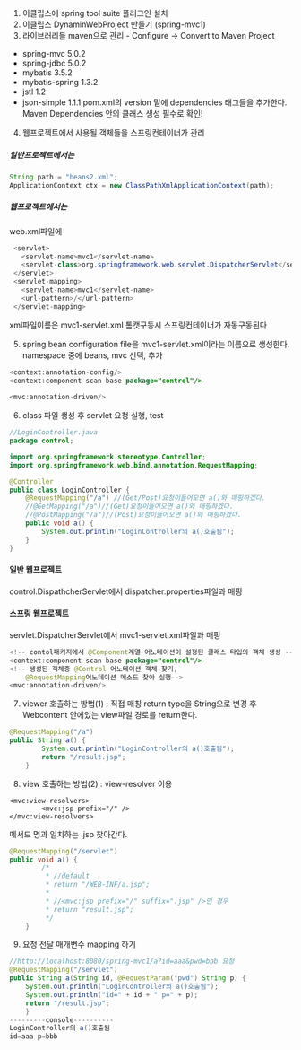  1. 이클립스에 spring tool suite 플러그인 설치
 2. 이클립스 DynaminWebProject 만들기 (spring-mvc1)
 3. 라이브러리들 maven으로 관리 - Configure -> Convert to Maven Project
 - spring-mvc 5.0.2
 - spring-jdbc 5.0.2
 - mybatis 3.5.2
 - mybatis-spring 1.3.2
 - jstl 1.2
 - json-simple 1.1.1
 pom.xml의 version 밑에 dependencies 태그들을 추가한다.
 Maven Dependencies 안의 클래스 생성 필수로 확인!
 4. 웹프로젝트에서 사용될 객체들을 스프링컨테이너가 관리
  ##### 일반프로젝트에서는
 ```java
 String path = "beans2.xml";
 ApplicationContext ctx = new ClassPathXmlApplicationContext(path);
 ```
#####  웹프로젝트에서는
 web.xml파일에
 ```java
  <servlet>
    <servlet-name>mvc1</servlet-name>
    <servlet-class>org.springframework.web.servlet.DispatcherServlet</servlet-class>
  </servlet>
  <servlet-mapping>
    <servlet-name>mvc1</servlet-name>
    <url-pattern>/</url-pattern>
  </servlet-mapping>
```
 xml파일이름은 mvc1-servlet.xml
톰캣구동시 스프링컨테이너가 자동구동된다

5. spring bean configuration file을 mvc1-servlet.xml이라는 이름으로 생성한다.
namespace 중에 beans, mvc 선택, 추가
 ``` java
<context:annotation-config/>
<context:component-scan base-package="control"/>
	
<mvc:annotation-driven/>
``` 

6. class 파일 생성 후 servlet 요청 실행, test
```java
//LoginController.java 
package control;

import org.springframework.stereotype.Controller;
import org.springframework.web.bind.annotation.RequestMapping;

@Controller
public class LoginController {
	@RequestMapping("/a") //(Get/Post)요청이들어오면 a()와 매핑하겠다.
	//@GetMapping("/a")//(Get)요청이들어오면 a()와 매핑하겠다.
	//@PostMapping("/a")//(Post)요청이들어오면 a()와 매핑하겠다.
	public void a() {
		System.out.println("LoginController의 a()호출됨");
	}
}
```
#### 일반 웹프로젝트
control.DispathcherServlet에서 dispatcher.properties파일과 매핑

#### 스프링 웹프로젝트
servlet.DispatcherServlet에서 mvc1-servlet.xml파일과 매핑
```java
<!-- contol패키지에서 @Component계열 어노테이션이 설정된 클래스 타입의 객체 생성 -->
<context:component-scan base-package="control"/>
<!-- 생성된 객체중 @Control 어노테이션 객체 찾기, 
	@RequestMapping어노테이션 메소드 찾아 실행-->
<mvc:annotation-driven/>
```
7. viewer 호출하는 방법(1) : 직접 매칭
 return type을 String으로 변경 후 
Webcontent 안에있는 view파일 경로를 return한다.
```java
@RequestMapping("/a")
public String a() {
		System.out.println("LoginController의 a()호출됨");
		return "/result.jsp";
	}
```
8. view 호출하는 방법(2) : view-resolver 이용
```
<mvc:view-resolvers>
		<mvc:jsp prefix="/" />
</mvc:view-resolvers>
```
메서드 명과 일치하는 .jsp 찾아간다.
```java
@RequestMapping("/servlet")
public void a() { 
		/*
		 * //default
		 * return "/WEB-INF/a.jsp"; 	
		 *
		 * //<mvc:jsp prefix="/" suffix=".jsp" />인 경우
		 * return "result.jsp";
		 */
	}	
```
9. 요청 전달 매개변수 mapping 하기
``` java
//http://localhost:8080/spring-mvc1/a?id=aaa&pwd=bbb 요청
@RequestMapping("/servlet")
public String a(String id, @RequestParam("pwd") String p) {
	System.out.println("LoginController의 a()호출됨");
	System.out.println("id=" + id + " p=" + p);
	return "/result.jsp";
	} 
---------console----------
LoginController의 a()호출됨
id=aaa p=bbb
```


<!--stackedit_data:
eyJoaXN0b3J5IjpbMTIwOTEzNjgxOV19
-->